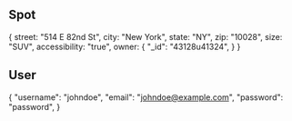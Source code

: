 ## Spot
{
    street: "514 E 82nd St",
    city: "New York",
    state: "NY",
    zip: "10028",
    size: "SUV",
    accessibility: "true",
    owner: {
        "_id": "43128u41324",
    }
}

## User
{
    "username": "johndoe",
    "email": "johndoe@example.com",
    "password": "password",
}
